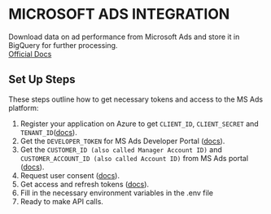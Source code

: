 # MICROSOFT ADS INTEGRATION
Download data on ad performance from Microsoft Ads and store it in BigQuery for further processing.<br>
[Official Docs](https://learn.microsoft.com/en-us/advertising/guides/get-started?view=bingads-13)

## Set Up Steps
These steps outline how to get necessary tokens and access to the MS Ads platform:
1. Register your application on Azure to get `CLIENT_ID`, `CLIENT_SECRET` and `TENANT_ID`([docs](https://learn.microsoft.com/en-us/advertising/guides/authentication-oauth-register?view=bingads-13)).
2. Get the `DEVELOPER_TOKEN` for MS Ads Developer Portal ([docs](https://learn.microsoft.com/en-us/advertising/guides/get-started?view=bingads-13#get-developer-token)).
3. Get the `CUSTOMER_ID (also called Manager Account ID)` and `CUSTOMER_ACCOUNT_ID (also called Account ID)` from MS Ads portal ([docs](https://avanser.zohodesk.com/portal/en/kb/articles/microsoft-ads-how-to-find-your-customer-id-and-account-id)).
2. Request user consent ([docs](https://learn.microsoft.com/en-us/advertising/guides/authentication-oauth-consent?view=bingads-13)).
3. Get access and refresh tokens ([docs](https://learn.microsoft.com/en-us/advertising/guides/authentication-oauth-get-tokens?view=bingads-13)).
4. Fill in the necessary environment variables in the .env file
5. Ready to make API calls.

